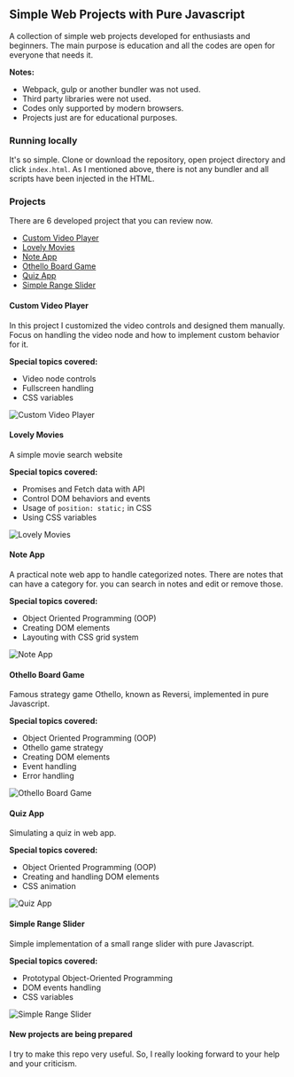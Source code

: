 ## Simple Web Projects with Pure Javascript
A collection of simple web projects developed for enthusiasts and beginners. The main purpose is education and all the codes are open for everyone that needs it.

**Notes:**
* Webpack, gulp or another bundler was not used.
* Third party libraries were not used.
* Codes only supported by modern browsers.
* Projects just are for educational purposes.

### Running locally
It's so simple. Clone or download the repository, open project directory and click `index.html`. As I mentioned above, there is not any bundler and all scripts have been injected in the HTML.

### Projects
There are 6 developed project that you can review now.
  - [Custom Video Player](#custom-video-player)
  - [Lovely Movies](#lovely-movies)
  - [Note App](#note-app)
  - [Othello Board Game](#othello-board-game)
  - [Quiz App](#quiz-app)
  - [Simple Range Slider](#simple-range-slider)
 
#### Custom Video Player
In this project I customized the video controls and designed them manually. Focus on handling the video node and how to implement custom behavior for it.

**Special topics covered:**
* Video node controls
* Fullscreen handling
* CSS variables

![Custom Video Player](custom-video-player/static/custom-video-player-ss.jpg)
 
#### Lovely Movies
A simple movie search website

**Special topics covered:**
* Promises and Fetch data with API
* Control DOM behaviors and events
* Usage of `position: static;` in CSS
* Using CSS variables

![Lovely Movies](lovely-movies/static/lovely-movies-ss.jpg)
 
#### Note App
A practical note web app to handle categorized notes. There are notes that can have a category for. you can search in notes and edit or remove those.

**Special topics covered:**
* Object Oriented Programming (OOP)
* Creating DOM elements
* Layouting with CSS grid system

![Note App](notes-app/static/notes-app-ss.jpg)

#### Othello Board Game
Famous strategy game Othello, known as Reversi, implemented in pure Javascript.

**Special topics covered:**
* Object Oriented Programming (OOP)
* Othello game strategy
* Creating DOM elements
* Event handling
* Error handling

![Othello Board Game](othello-board-game/static/othello-board-game-ss.jpg)

#### Quiz App
Simulating a quiz in web app.

**Special topics covered:**
* Object Oriented Programming (OOP)
* Creating and handling DOM elements
* CSS animation

![Quiz App](quiz-app/static/quiz-app-ss.jpg)

#### Simple Range Slider
Simple implementation of a small range slider with pure Javascript.

**Special topics covered:**
* Prototypal Object-Oriented Programming
* DOM events handling 
* CSS variables

![Simple Range Slider](simple-range-slider/static/simple-range-slider-ss.jpg)


#### New projects are being prepared
I try to make this repo very useful. So, I really looking forward to your help and your criticism.
